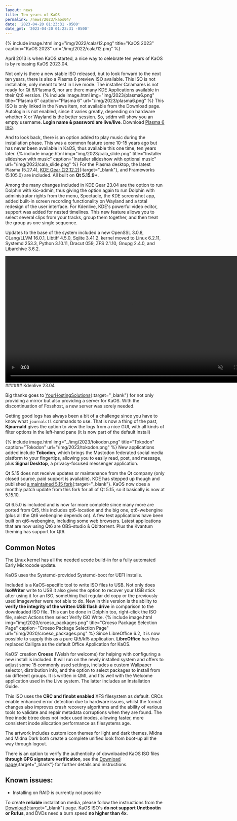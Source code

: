 ```yaml
---
layout: news
title: Ten years of KaOS
permalink: /news/2023/kaos04/
date: '2023-04-20 01:23:31 -0500'
date_gmt: '2023-04-20 01:23:31 -0500'
---
```


{% include image.html
            img="img/2022/cala/12.png"
            title="KaOS 2023"
            caption="KaOS 2023"
            url="/img/2022/cala/12.png" %}
            

April 2013 is when KaOS started, a nice way to celebrate ten years of KaOS is by releasing KaOS 2023.04.

Not only is there a new stable ISO released, but to look forward to the next ten years, there is also a Plasma 6 preview ISO available.  This ISO is not installable, only meant to test in Live mode.  The installer Calamares is not ready for Qt 6/Plasma 6, nor are there many KDE Applications available in their Qt6 version.
{% include image.html
            img="img/2023/plasma6.png"
            title="Plasma 6"
            caption="Plasma 6"
            url="/img/2023/plasma6.png" %}
This ISO is only linked in the News item, not available from the Download page.  Autologin is not enabled, since it varies greatly, depending on hardware whether X or Wayland is the better session. So, sddm will show you an empty username. **Login name & password are live/live**. Download [Plasma 6 ISO](https://sourceforge.net/projects/kaos-test/files/iso/KaOS_Plasma6-2023.04.20-x86_64.iso/).

And to look back, there is an option added to play music during the installation phase.  This was a common feature some 10-15 years ago but has never been available in KaOS, thus available this one time, ten years later.
{% include image.html
            img="img/2023/cala_slide.png"
            title="Installer slideshow with music"
            caption="Installer slideshow with optional music"
            url="/img/2023/cala_slide.png" %}
For the Plasma desktop, the latest Plasma (5.27.4), [KDE Gear (22.12.2)](https://kde.org/announcements/gear/23.04.0/){:target="_blank"}, and Frameworks (5.105.0) are included. All built on <b>Qt 5.15.9+</b>.

Among the many changes included in KDE Gear 23.04 are the option to run Dolphin with kio-admin, thus giving the option again to run Dolphin with administrator rights from the menu, Spectacle, the KDE screenshot app, added built-in screen recording functionality on Wayland and a total redesign of the user interface. For Kdenlive, KDE's powerful video editor, support was added for nested timelines. This new feature allows you to select several clips from your tracks, group them together, and then treat the group as one single sequence.

Updates to the base of the system included a new OpenSSL 3.0.8, CLang/LLVM 16.0.1, Libtiff 4.5.0, Sqlite 3.41.2, kernel moved to Linux 6.2.11, Systemd 253.3, Python 3.10.11, Dracut 059, ZFS 2.1.10, Gnupg 2.4.0, and Libarchive 3.6.2.

<video width="800" loop="true" muted="true" autoplay="true" controls="false">
    <source src="https://invent.kde.org/websites/kde-org/-/raw/master/static/announcements/gear/23.04.0/kdenlive_timelines.mp4" type="video/mp4">
    Your browser does not support the video tag.
</video>
###### Kdenlive 23.04

Big thanks goes to [YourHostingSolutions](https://yourhostingsolutions.com/){:target="_blank"} for not only providing a mirror but also providing a server for KaOS. With the discontinuation of Fosshost, a new server was sorely needed.

Getting good logs has always been a bit of a challenge since you have to know what `journalctl` commands to use. That is now a thing of the past, **Kjournald** gives the option to view the logs from a nice GUI, with all kinds of filter options in the left-hand pane (it is now part of the default install)

{% include image.html
            img="../img/2023/tokodon.png"
            title="Tokodon"
            caption="Tokodon"
            url="/img/2023/tokodon.png" %}
New applications added include **Tokodon**, which brings the Mastodon federated social media platform to your fingertips, allowing you to easily read, post, and message, plus **Signal Desktop**, a privacy-focused messenger application.

Qt 5.15 does not receive updates or maintenance from the Qt company (only closed source, paid support is available). KDE has stepped up though and published [a maintained 5.15 fork](https://dot.kde.org/2021/04/06/announcing-kdes-qt-5-patch-collection){:target="_blank"}. KaOS now does a monthly patch update from this fork for all of Qt 5.15, so it basically is now at 5.15.10.

Qt 6.5.0 is included and is now far more complete since many more are ported from Qt5, this includes qt6-location and the big one, qt6-webengine (plus all the Qt6 webengine depends on). A few test applications have been built on qt6-webengine, including some web browsers. Latest applications that are now using Qt6 are OBS-studio & Qbittorrent. Plus the Kvantum theming has support for Qt6.

## Common Notes
The Linux kernel has all the needed ucode build-in for a fully automated Early Microcode update. 

KaOS uses the Systemd-provided Systemd-boot for UEFI installs.

Included is a KaOS-specific tool to write ISO files to USB. Not only does **IsoWriter** write to USB it also gives the option to recover your USB stick after using it for an ISO, something that regular dd copy or the previously used Imagewriter were not able to do.  New in this version is the ability to **verify the integrity of the written USB flash drive** in comparison to the downloaded ISO file.  This can be done in Dolphin too, right-click the ISO file, select Actions then select Verify ISO Write.
{% include image.html
            img="img/2020/croeso_packages.png"
            title="Croeso Package Selection Page"
            caption="Croeso Package Selection Page"
            url="/img/2020/croeso_packages.png" %}
Since LibreOffice 6.2, it is now possible to supply this as a pure Qt5/kf5 application. **LibreOffice** has thus replaced Calligra as the default Office Application for KaOS.

KaOS' creation **Croeso** (Welsh for welcome) for helping with configuring a new install is included. It will run on the newly installed system and offers to adjust some 15 commonly used settings, includes a custom Wallpaper selector, distribution info, and the option to select packages to install from six different groups.  It is written in QML and fits well with the Welcome application used in the Live system.  The latter includes an Installation Guide.

This ISO uses the **CRC and finobt enabled** XFS filesystem as default. CRCs enable enhanced error detection due to hardware issues, whilst the format changes also improves crash recovery algorithms and the ability of various tools to validate and repair metadata corruptions when they are found. The free inode btree does not index used inodes, allowing faster, more consistent inode allocation performance as filesystems age.

The artwork includes custom icon themes for light and dark themes. Midna and Midna Dark both create a complete unified look from boot-up all the way through logout.

There is an option to verify the authenticity of downloaded KaOS ISO files **through GPG signature verification**, see the [Download page](https://kaosx.us/pages/download/#authenticity-check){:target="_blank"} for further details and instructions.

## Known issues:
* Installing on RAID is currently not possible

To create **reliable** installation media, please follow the instructions from the [Download](http://kaosx.us/download/){:target="_blank"} page. KaOS ISO's **do not support Unetbootin or Rufus**, and DVDs need a burn speed **no higher than 4x**.
